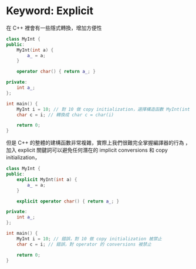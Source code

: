 # Keyword: Explicit

在 C++ 裡會有一些隱式轉換，增加方便性

```cpp
class MyInt {
public:
    MyInt(int a) {
        a_ = a;
    }

    operator char() { return a_; }

private:
    int a_;    
};

int main() {
    MyInt i = 10; // 對 10 做 copy initialization，選擇構造函數 MyInt(int a)
    char c = i; // 轉換成 char c = char(i)

    return 0;
}
```

但是 C++ 的整體的建構函數非常複雜，實際上我們很難完全掌握編譯器的行為 ，加入 explicit 關鍵詞可以避免任何潛在的 implicit conversions 和 copy initialization，


```cpp
class MyInt {
public:
    explicit MyInt(int a) {
        a_ = a;
    }

    explicit operator char() { return a_; }

private:
    int a_;    
};

int main() {
    MyInt i = 10; // 錯誤，對 10 做 copy initialization 被禁止
    char c = i; // 錯誤，對 operator 的 conversions 被禁止

    return 0;
}
```
